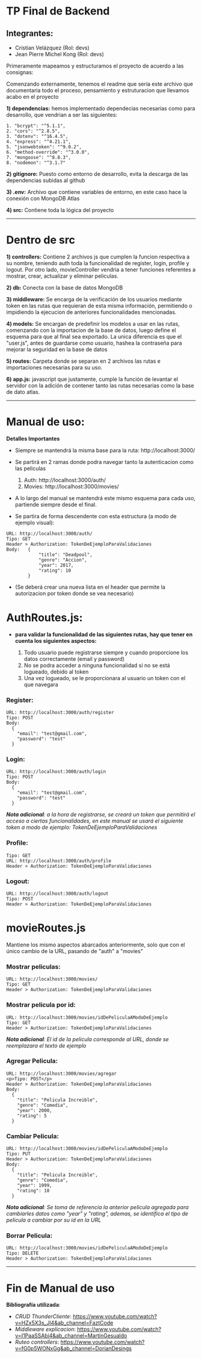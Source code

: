
# TP Final de Backend

Integrantes:
-
- Cristian Velázquez (Rol: devs)
- Jean Pierre Michel Kong (Rol: devs)

Primeramente mapeamos y estructuramos el proyecto de acuerdo a las consignas:

Comenzando externamente, tenemos el readme que seria este archivo que documentaria todo el proceso, pensamiento y estruturacion que llevamos acabo en el proyecto

**1) dependencias:**
    hemos implementado dependecias necesarias como para desarrollo, que vendrian a ser las siguientes:
    
    1. "bcrypt": "^5.1.1",
    2. "cors": "^2.8.5",
    3. "dotenv": "^16.4.5",
    4. "express": "^4.21.1",
    5. "jsonwebtoken": "^9.0.2",
    6. "method-override": "^3.0.0",
    7. "mongoose": "^8.8.3",
    8. "nodemon": "^3.1.7"

**2) gitignore:**
    Puesto como entorno de desarrollo, evita la descarga de las dependencias subidas al github

**3) .env:**
    Archivo que contiene variables de entorno, en este caso hace la conexión con MongoDB Atlas

**4) src:**
    Contiene toda la lógica del proyecto

---
Dentro de src
=

**1) controllers:**
    Contiene 2 archivos js que cumplen la funcion respectiva a su nombre, teniendo auth toda la funcionalidad de register, login, profile y logout. Por otro lado, movieController vendria a tener funciones referentes a mostrar, crear, actualizar y eliminar peliculas.

**2) db:**
    Conecta con la base de datos MongoDB

**3) middleware:**
    Se encarga de la verificación de los usuarios mediante token en las rutas que requieran de esta misma información, permitiendo o impidiendo la ejecucion de anteriores funcionalidades mencionadas.

**4) models:**
    Se encargan de predefinir los modelos a usar en las rutas, comenzando con la importacion de la base de datos, luego define el esquema para que al final sea exportado. La unica diferencia es que el "user.js", antes de guardarse como usuario, hashea la contraseña para mejorar la seguridad en la base de datos

**5) routes:**
    Carpeta donde se separan en 2 archivos las rutas e importaciones necesarias para su uso.

**6) app.js:**
    javascript que justamente, cumple la función de levantar el servidor con la adición de contener tanto las rutas necesarias como la base de dato atlas.

---
Manual de uso:
=
**Detalles Importantes**

- Siempre se mantendrá la misma base para la ruta: http://localhost:3000/

- Se partirá en 2 ramas donde podra navegar tanto la autenticacion como las peliculas

  1. Auth: http://localhost:3000/auth/
  2. Movies: http://localhost:3000/movies/

- A lo largo del manual se mantendrá este mismo esquema para cada uso, partiende siempre desde el final.

- Se partira de forma descendente con esta estructura (a modo de ejemplo visual):
```
URL: http://localhost:3000/auth/
Tipo: GET
Header > Authorization: TokenDeEjemploParaValidaciones
Body:   {
            "title": "Deadpool",
            "genre": "Accion",
            "year": 2017,
            "rating": 10
        }
```
- (Se deberá crear una nueva lista en el header que permite la autorizacion por token donde se vea necesario)


AuthRoutes.js:
=
- **para validar la funcionalidad de las siguientes rutas, hay que tener en cuenta los siguientes aspectos:**

  1) Todo usuario puede registrarse siempre y cuando proporcione los datos correctamente (email y password)
  2) No se podra acceder a ninguna funcionalidad si no se está logueado, debido al token
  3) Una vez logueado, se le proporcionara al usuario un token con el que navegara



### Register:
```
URL: http://localhost:3000/auth/register
Tipo: POST
Body:
  {
    "email": "test@gmail.com",
    "password": "test"
  }
```


### Login:
```
URL: http://localhost:3000/auth/login
Tipo: POST
Body:
  {
    "email": "test@gmail.com",
    "password": "test"
  }
```
_**Nota adicional**: a la hora de registrarse, se creará un token que permitirá el acceso a ciertas funcionalidades, en este manual se usará el siguiente token a modo de ejemplo: TokenDeEjemploParaValidaciones_



### Profile:
```
Tipo: GET
URL: http://localhost:3000/auth/profile
Header > Authorization: TokenDeEjemploParaValidaciones
```


### Logout:
```
URL: http://localhost:3000/auth/logout
Tipo: POST
Header > Authorization: TokenDeEjemploParaValidaciones
```


movieRoutes.js
=

Mantiene los mismo aspectos abarcados anteriormente, solo que con el único cambio de la URL, pasando de "auth" a "movies"

### Mostrar peliculas:
```
URL: http://localhost:3000/movies/
Tipo: GET
Header > Authorization: TokenDeEjemploParaValidaciones
```

### Mostrar pelicula por id:
```
URL: http://localhost:3000/movies/idDePeliculaAModoDeEjemplo
Tipo: GET
Header > Authorization: TokenDeEjemploParaValidaciones
```
_**Nota adicional**: El id de la pelicula corresponde al URL, donde se reemplazara el texto de ejemplo_



### Agregar Pelicula:
```
URL: http://localhost:3000/movies/agregar
<p>Tipo: POST</p>
Header > Authorization: TokenDeEjemploParaValidaciones
Body:
  {
    "title": "Pelicula Increible",
    "genre": "Comedia",
    "year": 2000,
    "rating": 5
  }
```


### Cambiar Pelicula:
```
URL: http://localhost:3000/movies/idDePeliculaAModoDeEjemplo
Tipo: PUT
Header > Authorization: TokenDeEjemploParaValidaciones
Body:
  {
    "title": "Pelicula Increible",
    "genre": "Comedia",
    "year": 1999,
    "rating": 10
  }
```
_**Nota adicional**: Se toma de referencia la anterior pelicula agregada para cambiarles datos como "year" y "rating", ademas, se identifica el tipo de pelicula a cambiar por su id en la URL_



### Borrar Pelicula:
```
URL: http://localhost:3000/movies/idDePeliculaAModoDeEjemplo
Tipo: DELETE
Header > Authorization: TokenDeEjemploParaValidaciones
```
---
Fin de Manual de uso
=

**Bibliografía utilizada**:

- _CRUD ThunderCliente_: https://www.youtube.com/watch?v=HZx5X3s_Jl4&ab_channel=FaztCode
- _Middleware explicacion_: https://www.youtube.com/watch?v=I1PaaSSAbi4&ab_channel=MartínGesualdo
- _Ruteo controllers_: https://www.youtube.com/watch?v=fG0p5WONxGg&ab_channel=DorianDesings
